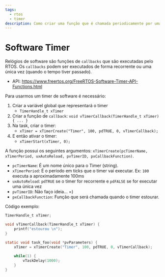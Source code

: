```yaml
---
tags:
  - rtos
  - timer
description: Como criar uma função que é chamada periodicamente por uma task.
---
```


# Software Timer 

Relógios de software são funções de `callbacks` que são executadas pelo RTOS. Os `callbacks` podem ser executados de forma recorrente ou uma única vez (quando o tempo tiver passado).

- API: https://www.freertos.org/FreeRTOS-Software-Timer-API-Functions.html 

Para usarmos um timer de software é necessário:

1. Criar a variável global que representará o timer
    - `TimerHandle_t xTimer`
1. Criar a função de `callback`:
    `void vTimerCallback(TimerHandle_t xTimer) { ... }`
1. Na task, criar o timer:
    - `xTimer = xTimerCreate("Timer", 100, pdTRUE, 0, vTimerCallback);`
1. E então ativar o timer:
    - `xTimerStart(xTimer, 0);`
    
A função possui os seguintes argumentos: `xTimerCreate(pcTimerName, xTimerPeriod, uxAutoReload, pvTimerID, pxCallbackFunction)`. 

- `pcTimerName`: É um nome único para o Timer (string).
- `xTimerPeriod`: É o período em ticks que o timer vai executar. Ex: `100` executa a aproximadamente 100ms
- `uxAutoReload`: `pdTRUE` se o timer for recorrente e `pdFALSE` se for executar uma única vez
- `pvTimerID`: Não faço ideia... =)
- `pxCallbackFunction`: Função que será chamada quando o timer estourar.

Código exemplo:

``` c
TimerHandle_t xTimer;

void vTimerCallback(TimerHandle_t xTimer) {
    printf("estourou \n");
}

static void task_foo(void *pvParameters) {
    xTimer = xTimerCreate("Timer", 100, pdTRUE, 0, vTimerCallback);
    
    while(1) {
        vTaskDelay(1000);
    }
}
```


